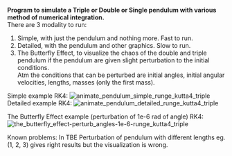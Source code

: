 **Program to simulate a Triple or Double or Single pendulum with various method of numerical integration.**   
There are 3 modality to run:   
1. Simple, with just the pendulum and nothing more. Fast to run.   
2. Detailed, with the pendulum and other graphics. Slow to run.   
3. The Butterfly Effect, to visualize the chaos of the double and triple pendulum if the pendulum are given slight perturbation to the initial conditions.   
Atm the conditions that can be perturbed are initial angles, initial angular velocities, lengths, masses (only the first mass).


Simple example RK4: ![animate_pendulum_simple_runge_kutta4_triple](https://user-images.githubusercontent.com/28791454/151343981-362260c2-08f7-4fc1-b5ce-454d76fcdae0.gif)
Detailed example RK4: ![animate_pendulum_detailed_runge_kutta4_triple](https://user-images.githubusercontent.com/28791454/151346162-3db437d2-b2b8-436e-9eda-5fb31c2b49a0.gif)


The Butterfly Effect example (perturbation of 1e-6 rad of angle) RK4: ![the_butterfly_effect-perturb_angles-1e-6-runge_kutta4_triple](https://user-images.githubusercontent.com/28791454/151345660-2e970dfc-baf7-490e-a4e0-a464400e9a20.gif)

Known problems:
In TBE Perturbation of pendulum with different lengths eg. (1, 2, 3) gives right results but the visualization is wrong.

